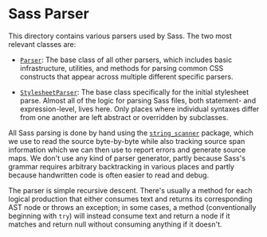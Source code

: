 # Sass Parser

This directory contains various parsers used by Sass. The two most relevant
classes are:

* [`Parser`]: The base class of all other parsers, which includes basic
  infrastructure, utilities, and methods for parsing common CSS constructs that
  appear across multiple different specific parsers.

  [`Parser`]: parser.dart

* [`StylesheetParser`]: The base class specifically for the initial stylesheet
  parse. Almost all of the logic for parsing Sass files, both statement- and
  expression-level, lives here. Only places where individual syntaxes differ
  from one another are left abstract or overridden by subclasses.

  [`StylesheetParser`]: stylesheet.dart

All Sass parsing is done by hand using the [`string_scanner`] package, which we
use to read the source byte-by-byte while also tracking source span information
which we can then use to report errors and generate source maps. We don't use
any kind of parser generator, partly because Sass's grammar requires arbitrary
backtracking in various places and partly because handwritten code is often
easier to read and debug.

[`string_scanner`]: https://pub.dev/packages/string_scanner

The parser is simple recursive descent. There's usually a method for each
logical production that either consumes text and returns its corresponding AST
node or throws an exception; in some cases, a method (conventionally beginning
with `try`) will instead consume text and return a node if it matches and return
null without consuming anything if it doesn't.
